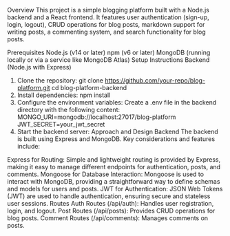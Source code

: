 Overview
This project is a simple blogging platform built with a Node.js backend and a React frontend. It features user authentication (sign-up, login, logout), CRUD operations for blog posts, markdown support for writing posts, a commenting system, and search functionality for blog posts.

Prerequisites
Node.js (v14 or later)
npm (v6 or later)
MongoDB (running locally or via a service like MongoDB Atlas)
Setup Instructions
Backend (Node.js with Express)
1. Clone the repository:
git clone https://github.com/your-repo/blog-platform.git
cd blog-platform-backend
2. Install dependencies:
npm install
3. Configure the environment variables:
Create a .env file in the backend directory with the following content:
MONGO_URI=mongodb://localhost:27017/blog-platform
JWT_SECRET=your_jwt_secret
4. Start the backend server:
Approach and Design
Backend
The backend is built using Express and MongoDB. Key considerations and features include:

Express for Routing: Simple and lightweight routing is provided by Express, making it easy to manage different endpoints for authentication, posts, and comments.
Mongoose for Database Interaction: Mongoose is used to interact with MongoDB, providing a straightforward way to define schemas and models for users and posts.
JWT for Authentication: JSON Web Tokens (JWT) are used to handle authentication, ensuring secure and stateless user sessions.
Routes
Auth Routes (/api/auth): Handles user registration, login, and logout.
Post Routes (/api/posts): Provides CRUD operations for blog posts.
Comment Routes (/api/comments): Manages comments on posts.

